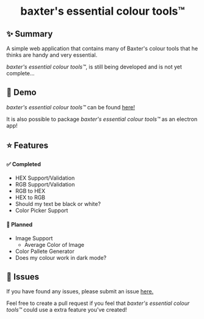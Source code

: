 <h1 align="center">baxter's essential colour tools™</h1>

## ✨ Summary
A simple web application that contains many of Baxter's colour tools that he thinks are handy and very essential.

*baxter's essential colour tools™*, is still being developed and is not yet complete...

## 🚀 Demo

*baxter's essential colour tools™* can be found [here!](https://baxttter.github.io/baxtersessentialcolourtools/ "baxter's essential colour tools™")

It is also possible to package *baxter's essential colour tools™* as an electron app! 

## ⭐️ Features

#### ✅ Completed

+ HEX Support/Validation
+ RGB Support/Validation
+ RGB to HEX
+ HEX to RGB
+ Should my text be black or white?
+ Color Picker Support

#### 📝 Planned

+ Image Support
  + Average Color of Image
+ Color Pallete Generator
+ Does my colour work in dark mode?

## 🚨 Issues

If you have found any issues, please submit an issue [here.](https://github.com/baxttter/baxtersessentialcolourtools/issues "Submit a issue")

Feel free to create a pull request if you feel that *baxter's essential colour tools™* could use a extra feature you've created!
